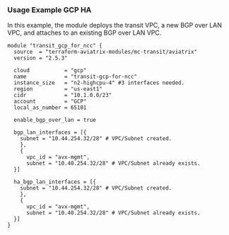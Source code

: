 ### Usage Example GCP HA

In this example, the module deploys the transit VPC, a new BGP over LAN VPC, and attaches to an existing BGP over LAN VPC.

```hcl
module "transit_gcp_for_ncc" {
  source  = "terraform-aviatrix-modules/mc-transit/aviatrix"
  version = "2.5.3"

  cloud           = "gcp"
  name            = "transit-gcp-for-ncc"
  instance_size   = "n2-highcpu-4" #3 interfaces needed.
  region          = "us-east1"
  cidr            = "10.1.0.0/23"
  account         = "GCP"
  local_as_number = 65101

  enable_bgp_over_lan = true

  bgp_lan_interfaces = [{
    subnet = "10.44.254.32/28" # VPC/Subnet created.
    },
    {
      vpc_id = "avx-mgmt",
      subnet = "10.40.254.32/28" # VPC/Subnet already exists.
  }]
  
  ha_bgp_lan_interfaces = [{
    subnet = "10.44.254.32/28" # VPC/Subnet created.
    },
    {
      vpc_id = "avx-mgmt",
      subnet = "10.40.254.32/28" # VPC/Subnet already exists.
  }]
}
```